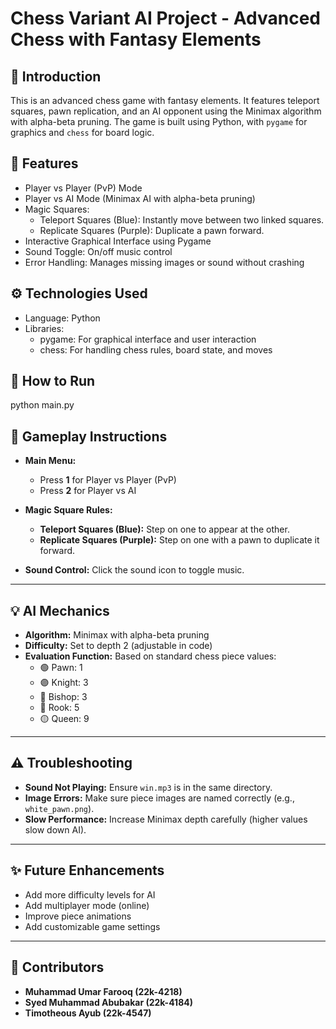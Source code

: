 # Chess Variant AI Project - Advanced Chess with Fantasy Elements  

## 📌 Introduction  
This is an advanced chess game with fantasy elements. It features teleport squares, pawn replication, and an AI opponent using the Minimax algorithm with alpha-beta pruning. The game is built using Python, with `pygame` for graphics and `chess` for board logic.

## 🚀 Features  
- Player vs Player (PvP) Mode  
- Player vs AI Mode (Minimax AI with alpha-beta pruning)  
- Magic Squares:  
  - Teleport Squares (Blue): Instantly move between two linked squares.  
  - Replicate Squares (Purple): Duplicate a pawn forward.  
- Interactive Graphical Interface using Pygame  
- Sound Toggle: On/off music control  
- Error Handling: Manages missing images or sound without crashing  

## ⚙️ Technologies Used  
- Language: Python  
- Libraries:  
  - pygame: For graphical interface and user interaction  
  - chess: For handling chess rules, board state, and moves  


## 🚦 How to Run  
python main.py  
 

## 📝 Gameplay Instructions  
- **Main Menu:**  
  - Press **1** for Player vs Player (PvP)  
  - Press **2** for Player vs AI  

- **Magic Square Rules:**  
  - **Teleport Squares (Blue):** Step on one to appear at the other.  
  - **Replicate Squares (Purple):** Step on one with a pawn to duplicate it forward.  

- **Sound Control:** Click the sound icon to toggle music.  

---

## 💡 AI Mechanics  
- **Algorithm:** Minimax with alpha-beta pruning  
- **Difficulty:** Set to depth 2 (adjustable in code)  
- **Evaluation Function:** Based on standard chess piece values:  
  - 🟢 Pawn: 1  
  - 🟣 Knight: 3  
  - 🔵 Bishop: 3  
  - 🔴 Rook: 5  
  - 🟡 Queen: 9  

---

## ⚠️ Troubleshooting  
- **Sound Not Playing:** Ensure `win.mp3` is in the same directory.  
- **Image Errors:** Make sure piece images are named correctly (e.g., `white_pawn.png`).  
- **Slow Performance:** Increase Minimax depth carefully (higher values slow down AI).  

---

## ✨ Future Enhancements  
- Add more difficulty levels for AI  
- Add multiplayer mode (online)  
- Improve piece animations  
- Add customizable game settings  

---

## 📌 Contributors  
- **Muhammad Umar Farooq (22k-4218)**  
- **Syed Muhammad Abubakar (22k-4184)**  
- **Timotheous Ayub (22k-4547)**  
